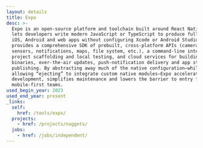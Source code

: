 ```yaml
---
layout: details
title: Expo
desc: >-
  Expo is an open-source platform and toolchain built around React Native that
  lets developers write modern JavaScript or TypeScript to produce fully native
  iOS, Android and web apps without configuring Xcode or Android Studio. It
  provides a comprehensive SDK of prebuilt, cross-platform APIs (camera,
  sensors, notifications, maps, file system, etc.), a command-line interface for
  project scaffolding and local testing, and cloud services for building
  binaries, over-the-air updates, push-notification delivery and app store
  publishing. By abstracting away much of the native configuration—while still
  allowing “ejecting” to integrate custom native modules—Expo accelerates
  development, simplifies maintenance and lowers the barrier to entry for
  mobile-first teams.
used_begin_year: 2023
used_end_year: present
_links:
  self:
    href: /tools/expo/
  projects:
    - href: /projects/nuggets/
  jobs:
    - href: /jobs/independent/
---
```

